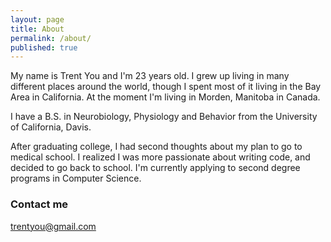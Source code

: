 ```yaml
---
layout: page
title: About
permalink: /about/
published: true
---
```


My name is Trent You and I'm 23 years old. I grew up living in many different places around the world, though I spent most of it living in the Bay Area in California. At the moment I'm living in Morden, Manitoba in Canada.

I have a B.S. in Neurobiology, Physiology and Behavior from the University of California, Davis. 

After graduating college, I had second thoughts about my plan to go to medical school. I realized I was more passionate about writing code, and decided to go back to school. I'm currently applying to second degree programs in Computer Science. 

### Contact me

[trentyou@gmail.com](mailto:trentyou@gmail.com)